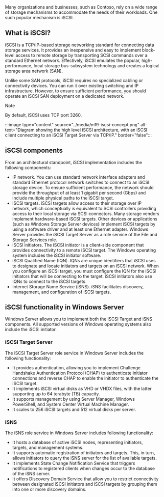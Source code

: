 Many organizations and businesses, such as Contoso, rely on a wide range of storage mechanisms to accommodate the needs of their workloads. One such popular mechanism is iSCSI.

## What is iSCSI?

iSCSI is a TCP/IP–based storage networking standard for connecting data storage services. It provides an inexpensive and easy to implement block-level access to remote storage by transporting SCSI commands over a standard Ethernet network. Effectively, iSCSI emulates the popular, high-performance, local storage bus–subsystem technology and creates a logical storage area network (SAN).

Unlike some SAN protocols, iSCSI requires no specialized cabling or connectivity devices. You can run it over existing switching and IP infrastructure. However, to ensure sufficient performance, you should operate an iSCSI SAN deployment on a dedicated network.

> [!NOTE]
> By default, iSCSI uses TCP port 3260.

:::image type="content" source="../media/m19-iscsi-concept.png" alt-text="Diagram showing the high level iSCSI architecture, with an iSCSI client connecting to an iSCSI Target Server via TCP/IP." border="false":::

## iSCSI components

From an architectural standpoint, iSCSI implementation includes the following components:

- IP network. You can use standard network interface adapters and standard Ethernet protocol network switches to connect to an iSCSI storage device. To ensure sufficient performance, the network should provide the throughput of at least 1 gigabit per second (Gbps) and include multiple physical paths to the iSCSI target.
- iSCSI targets. iSCSI targets allow access to their storage over IP network, which conceptually is equivalent to SCSI controllers providing access to their local storage via SCSI connectors. Many storage vendors implement hardware-based iSCSI targets. Other devices or applications (such as Windows Storage Server devices) implement iSCSI targets by using a software driver and at least one Ethernet adapter. Windows Server provides the iSCSI Target Server as a role service of the File and Storage Services role.
- iSCSI initiators. The iSCSI initiator is a client-side component that provides connectivity to a remote iSCSI target. The Windows operating system includes the iSCSI initiator software.
- iSCSI Qualified Name (IQN). IQNs are unique identifiers that iSCSI uses to designate and locate initiators and targets on an iSCSI network. When you configure an iSCSI target, you must configure the IQN for the iSCSI initiators that will be connecting to the target. iSCSI initiators also use IQNs to connect to the iSCSI targets.
- Internet Storage Name Service (iSNS). iSNS facilitates discovery, management, and configuration of iSCSI targets.

## iSCSI functionality in Windows Server

Windows Server allows you to implement both the iSCSI Target and iSNS components. All supported versions of Windows operating systems also include the iSCSI initiator.

### iSCSI Target Server

The iSCSI Target Server role service in Windows Server includes the following functionality:

- It provides authentication, allowing you to implement Challenge Handshake Authentication Protocol (CHAP) to authenticate initiator connections and reverse CHAP to enable the initiator to authenticate the iSCSI target.
- It implements iSCSI virtual disks as VHD or VHDX files, with the latter supporting up to 64 terabyte (TB) capacity.
- It supports management by using Server Manager, Windows PowerShell, and System Center Virtual Machine Manager.
- It scales to 256 iSCSI targets and 512 virtual disks per server.

### iSNS

The iSNS role service in Windows Server includes following functionality:

- It hosts a database of active iSCSI nodes, representing initiators, targets, and management systems.
- It supports automatic registration of initiators and targets. This, in turn, allows initiators to query the iSNS server for the list of available targets.
- It implements State Change Notification Service that triggers notifications to registered clients when changes occur to the database of the iSNS server.
- It offers Discovery Domain Service that allow you to restrict connectivity between designated iSCSI initiators and iSCSI targets by grouping them into one or more discovery domains.
